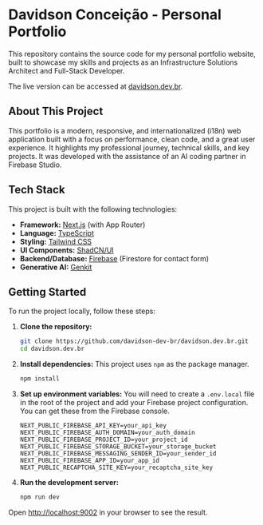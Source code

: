 # Davidson Conceição - Personal Portfolio

This repository contains the source code for my personal portfolio website, built to showcase my skills and projects as an Infrastructure Solutions Architect and Full-Stack Developer.

The live version can be accessed at [davidson.dev.br](https://davidson.dev.br).

## About This Project

This portfolio is a modern, responsive, and internationalized (i18n) web application built with a focus on performance, clean code, and a great user experience. It highlights my professional journey, technical skills, and key projects. It was developed with the assistance of an AI coding partner in Firebase Studio.

## Tech Stack

This project is built with the following technologies:

*   **Framework:** [Next.js](https://nextjs.org/) (with App Router)
*   **Language:** [TypeScript](https://www.typescriptlang.org/)
*   **Styling:** [Tailwind CSS](https://tailwindcss.com/)
*   **UI Components:** [ShadCN/UI](https://ui.shadcn.com/)
*   **Backend/Database:** [Firebase](https://firebase.google.com/) (Firestore for contact form)
*   **Generative AI:** [Genkit](https://firebase.google.com/docs/genkit)

## Getting Started

To run the project locally, follow these steps:

1.  **Clone the repository:**
    ```bash
    git clone https://github.com/davidson-dev-br/davidson.dev.br.git
    cd davidson.dev.br
    ```

2.  **Install dependencies:**
    This project uses `npm` as the package manager.
    ```bash
    npm install
    ```

3.  **Set up environment variables:**
    You will need to create a `.env.local` file in the root of the project and add your Firebase project configuration. You can get these from the Firebase console.

    ```
    NEXT_PUBLIC_FIREBASE_API_KEY=your_api_key
    NEXT_PUBLIC_FIREBASE_AUTH_DOMAIN=your_auth_domain
    NEXT_PUBLIC_FIREBASE_PROJECT_ID=your_project_id
    NEXT_PUBLIC_FIREBASE_STORAGE_BUCKET=your_storage_bucket
    NEXT_PUBLIC_FIREBASE_MESSAGING_SENDER_ID=your_sender_id
    NEXT_PUBLIC_FIREBASE_APP_ID=your_app_id
    NEXT_PUBLIC_RECAPTCHA_SITE_KEY=your_recaptcha_site_key
    ```

4.  **Run the development server:**
    ```bash
    npm run dev
    ```

Open [http://localhost:9002](http://localhost:9002) in your browser to see the result.
